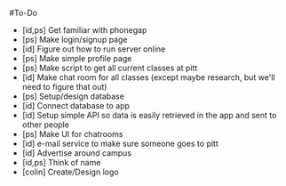 #To-Do
- [id,ps] Get familiar with phonegap
- [ps] Make login/signup page
- [id] Figure out how to run server online
- [ps] Make simple profile page
- [ps] Make script to get all current classes at pitt
- [id] Make chat room for all classes (except maybe research, but we'll need to figure that out)
- [ps] Setup/design database
- [id] Connect database to app
- [id] Setup simple API so data is easily retrieved in the app and sent to other people
- [ps] Make UI for chatrooms
- [id] e-mail service to make sure someone goes to pitt
- [id] Advertise around campus
- [id,ps] Think of name
- [colin] Create/Design logo

